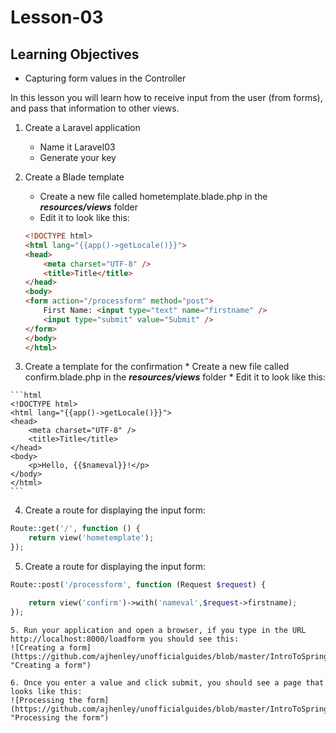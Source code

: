 <!-- enter lesson number and title below separated by hyphen-->
# Lesson-03
## Learning Objectives
* Capturing form values in the Controller

In this lesson you will learn how to receive input from the user (from forms), and pass that information to other views.

1. Create a Laravel application
    * Name it Laravel03
    * Generate your key

2. Create a Blade template
    * Create a new file called hometemplate.blade.php in the ***resources/views*** folder
    * Edit it to look like this:

    ``` html
    <!DOCTYPE html>
    <html lang="{{app()->getLocale()}}">
    <head>
        <meta charset="UTF-8" />
        <title>Title</title>
    </head>
    <body>
    <form action="/processform" method="post">
        First Name: <input type="text" name="firstname" />
        <input type="submit" value="Submit" />
    </form>
    </body>
    </html>
    ```

  3. Create a template for the confirmation
    * Create a new file called confirm.blade.php in the ***resources/views*** folder
    * Edit it to look like this:

    ```html
    <!DOCTYPE html>
    <html lang="{{app()->getLocale()}}">
    <head>
        <meta charset="UTF-8" />
        <title>Title</title>
    </head>
    <body>
        <p>Hello, {{$nameval}}!</p>
    </body>
    </html>
    ```

4. Create a route for displaying the input form:

``` php
Route::get('/', function () {
    return view('hometemplate');
});
```

5. Create a route for displaying the input form:

``` php
Route::post('/processform', function (Request $request) {

    return view('confirm')->with('nameval',$request->firstname);
});
```
    5. Run your application and open a browser, if you type in the URL http://localhost:8000/loadform you should see this:
    ![Creating a form](https://github.com/ajhenley/unofficialguides/blob/master/IntroToSpringBoot/img/Lesson04a.png "Creating a form")

    6. Once you enter a value and click submit, you should see a page that looks like this:  
    ![Processing the form](https://github.com/ajhenley/unofficialguides/blob/master/IntroToSpringBoot/img/Lesson04b.png "Processing the form")
